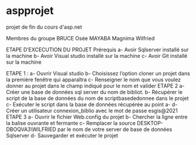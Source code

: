# aspprojet
projet de fin du cours d'asp.net

Membres du groupe
BRUCE Osée
MAYABA Magnima Wilfried


ETAPE D’EXCECUTION DU PROJET
Prérequis
a-	Avoir Sqlserver installé sur la machine
b-	Avoir Visual studio installé sur la machine
c-	Avoir Git installé sur la machine

ETAPE 1 :
a-	Ouvrir Visual studio
b-	Choisissez l’option cloner un projet dans la première fenêtre qui apparaîtra
c-	Renseigner le nom que vous voulez donner au projet dans le champ indiqué pour le nom et valider
ETAPE 2
a-	Créer une base de données sql server du nom de bibliot.
b-	Récupérer le script de la base de données du nom de scriptbasededonnee dans le projet
c-	Exécuter le script dans la base de données récupérée au point a-
d-	Créer un utilisateur connexion_biblio avec le mot de passe esgis@2021
ETAPE 3
a-	Ouvrir le fichier Web.config du projet 
b-	Chercher la ligne entre la balise ouvrante et fermante <connectionStrings><connectionStrings>
c-	Remplacer la source DESKTOP-DBOQVA3\WILFRIED par le nom de votre server de base de données Sqlserver
d-	Sauvegarder et exécuter le projet

